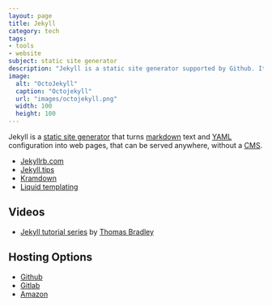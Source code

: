 ```yaml
---
layout: page
title: Jekyll
category: tech
tags:
- tools
- website
subject: static site generator
description: "Jekyll is a static site generator supported by Github. It can turn simple markdown text files into HTML web pages that can be served up anywhere, without a CMS."
image:
  alt: "OctoJekyll"
  caption: "Octojekyll"
  url: "images/octojekyll.png"
  width: 100
  height: 100
---
```


Jekyll is a [static site generator](https://www.staticgen.com/) that
turns [markdown](https://daringfireball.net/projects/markdown/syntax#html)
text and [YAML]({{site.baseurl}}tech/yaml.html) configuration
into web pages, that can be served anywhere, without a
[CMS](https://en.wikipedia.org/wiki/Web_content_management_system).

* [Jekyllrb.com](https://jekyllrb.com/)
* [Jekyll.tips](http://jekyll.tips/)
* [Kramdown](http://kramdown.gettalong.org/syntax.html)
* [Liquid templating](http://liquidmarkup.org/)

Videos
------
* [Jekyll tutorial series](https://www.youtube.com/watch?v=oiNVQ9Zjy4o&list=PLWjCJDeWfDdfVEcLGAfdJn_HXyM4Y7_k-&index=1) by [Thomas Bradley](https://twitter.com/thomasjbradley)

Hosting Options
---------------
* [Github](https://help.github.com/articles/using-jekyll-as-a-static-site-generator-with-github-pages/)
* [Gitlab](http://doc.gitlab.com/ee/pages/)
* [Amazon](https://github.com/laurilehmijoki/s3_website)
